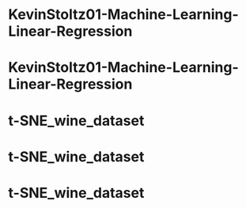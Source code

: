 # KevinStoltz01-Machine-Learning-Linear-Regression
# KevinStoltz01-Machine-Learning-Linear-Regression
# t-SNE_wine_dataset
# t-SNE_wine_dataset
# t-SNE_wine_dataset
